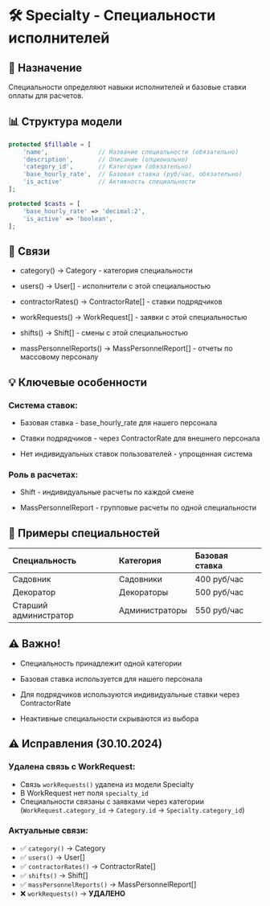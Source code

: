 # 🛠️ Specialty - Специальности исполнителей

## 🎯 Назначение
Специальности определяют навыки исполнителей и базовые ставки оплаты для расчетов.

## 📊 Структура модели
```php
protected $fillable = [
    'name',              // Название специальности (обязательно)
    'description',       // Описание (опционально)
    'category_id',       // Категория (обязательно)
    'base_hourly_rate',  // Базовая ставка (руб/час, обязательно)
    'is_active'          // Активность специальности
];

protected $casts = [
    'base_hourly_rate' => 'decimal:2',
    'is_active' => 'boolean',
];
```

## 🔗 Связи

* category() → Category - категория специальности

* users() → User[] - исполнители с этой специальностью

* contractorRates() → ContractorRate[] - ставки подрядчиков

* workRequests() → WorkRequest[] - заявки с этой специальностью

* shifts() → Shift[] - смены с этой специальностью

* massPersonnelReports() → MassPersonnelReport[] - отчеты по массовому персоналу

## 💡 Ключевые особенности

### Система ставок:

* Базовая ставка - base_hourly_rate для нашего персонала

* Ставки подрядчиков - через ContractorRate для внешнего персонала

* Нет индивидуальных ставок пользователей - упрощенная система

### Роль в расчетах:

* Shift - индивидуальные расчеты по каждой смене

* MassPersonnelReport - групповые расчеты по одной специальности

## 🎯 Примеры специальностей

| Специальность | Категория | Базовая ставка |
|:-|:-|:-|
| Садовник | Садовники | 400 руб/час |
| Декоратор | Декораторы | 500 руб/час |
| Старший администратор | Администраторы | 550 руб/час |

## ⚠️ Важно!

* Специальность принадлежит одной категории

* Базовая ставка используется для нашего персонала

* Для подрядчиков используются индивидуальные ставки через ContractorRate

* Неактивные специальности скрываются из выбора

## ⚠️ Исправления (30.10.2024)

### Удалена связь с WorkRequest:
- Связь `workRequests()` удалена из модели Specialty
- В WorkRequest нет поля `specialty_id` 
- Специальности связаны с заявками через категории (`WorkRequest.category_id` → `Category.id` → `Specialty.category_id`)

### Актуальные связи:
- ✅ `category()` → Category
- ✅ `users()` → User[]  
- ✅ `contractorRates()` → ContractorRate[]
- ✅ `shifts()` → Shift[]
- ✅ `massPersonnelReports()` → MassPersonnelReport[]
- ❌ `workRequests()` → **УДАЛЕНО**
